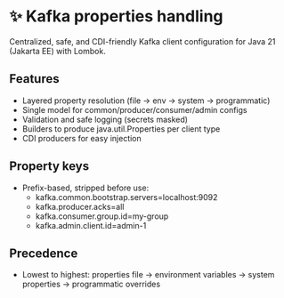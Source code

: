 # ✨ Kafka properties handling

Centralized, safe, and CDI-friendly Kafka client configuration for Java 21 (Jakarta EE) with Lombok.

## Features

- Layered property resolution (file → env → system → programmatic)
- Single model for common/producer/consumer/admin configs
- Validation and safe logging (secrets masked)
- Builders to produce java.util.Properties per client type
- CDI producers for easy injection

## Property keys

- Prefix-based, stripped before use:
  - kafka.common.bootstrap.servers=localhost:9092
  - kafka.producer.acks=all
  - kafka.consumer.group.id=my-group
  - kafka.admin.client.id=admin-1

## Precedence

- Lowest to highest: properties file → environment variables → system properties → programmatic overrides
